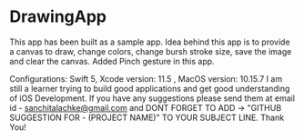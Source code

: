 # DrawingApp
This app has been built as a sample app. 
Idea behind this app is to provide a canvas to draw, change colors, change bursh stroke size, save the image and clear the canvas.
Added Pinch gesture in this app.

Configurations: Swift 5, Xcode version: 11.5 , MacOS version: 10.15.7
I am still a learner trying to build good applications and get good understanding of iOS Development. 
If you have any suggestions please send them at email id - sanchitalachke@gmail.com and DONT FORGET TO ADD -> 
"GITHUB SUGGESTION FOR - (PROJECT NAME)" TO YOUR SUBJECT LINE. Thank You!
